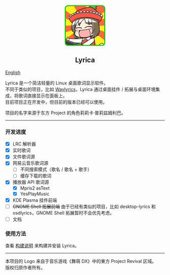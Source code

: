 <div align="center">
  <img src="assets/lyrica.png" width="128px">
  <br>  
    <h2>Lyrica</h2>
</div>

[English](/README.md)

Lyrica 是一个简洁轻量的 Linux 桌面歌词显示软件。  
不同于类似的项目，比如 [Waylyrics](https://github.com/waylyrics/waylyrics)，Lyrica 通过桌面挂件 / 拓展与桌面环境集成，将歌词直接显示在面板上。  
目前项目正在开发中，但目前的版本已经可以使用。  

项目的名字来源于东方 Project 的角色莉莉卡·普莉兹姆利巴。

---

### 开发进度

- [x] LRC 解析器
- [x] 实时歌词
- [x] 文件歌词源
- [x] 网易云音乐歌词源
    - [ ] 不同搜索模式（歌名 / 歌名 + 歌手）
    - [ ] 缓存下载的歌词
- [x] 播放器 API 歌词源
    - [x] Mpris2 asText
    - [x] YesPlayMusic
- [x] KDE Plasma 挂件前端
- [ ] ~~GNOME Shell 拓展前端~~
  由于已经有类似的项目，比如 desktop-lyrics 和 osdlyrics，GNOME Shell 拓展暂时不会优先考虑。
- [ ] 文档

### 使用方法

查看 [构建说明](/docs/BUILD.md) 来构建并安装 Lyrica。

---

本项目的 Logo 来自于音乐游戏《舞萌 DX》中的東方 Project Revival 区域。  
版权归原作者所有。
